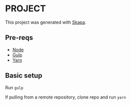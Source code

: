 # PROJECT
This project was generated with [Skapa](https://github.com/enatario/skapa.git).


## Pre-reqs
* [Node](https://nodejs.org/en/)
* [Gulp](http://gulpjs.com/)
* [Yarn](https://yarnpkg.com/en/)

## Basic setup
Run `gulp`

If pulling from a remote repository, clone repo and run `yarn`
